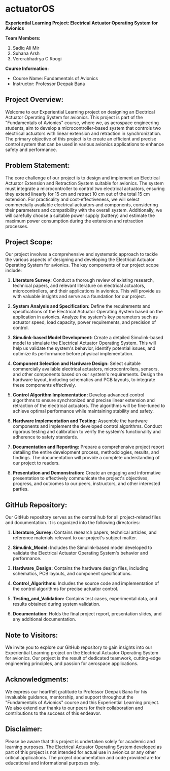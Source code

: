 # actuatorOS
**Experiential Learning Project: Electrical Actuator Operating System for Avionics**

**Team Members:**
1. Sadiq Ali Mir
2. Suhana Arsh
3. Vererabhadrya C Roogi

**Course Information:**
- Course Name: Fundamentals of Avionics
- Instructor: Professor Deepak Bana

## Project Overview:

Welcome to our Experiential Learning project on designing an Electrical Actuator Operating System for avionics. This project is part of the "Fundamentals of Avionics" course, where we, as aerospace engineering students, aim to develop a microcontroller-based system that controls two electrical actuators with linear extension and retraction in synchronization. The primary objective of this project is to create an efficient and precise control system that can be used in various avionics applications to enhance safety and performance.

## Problem Statement:

The core challenge of our project is to design and implement an Electrical Actuator Extension and Retraction System suitable for avionics. The system must integrate a microcontroller to control two electrical actuators, ensuring they extend linearly for 15 cm and retract 10 cm out of the total 15 cm extension. For practicality and cost-effectiveness, we will select commercially available electrical actuators and components, considering their parameters and compatibility with the overall system. Additionally, we will carefully choose a suitable power supply (battery) and estimate the maximum power consumption during the extension and retraction processes.

## Project Scope:

Our project involves a comprehensive and systematic approach to tackle the various aspects of designing and developing the Electrical Actuator Operating System for avionics. The key components of our project scope include:

1. **Literature Survey:**
   Conduct a thorough review of existing research, technical papers, and relevant literature on electrical actuators, microcontrollers, and their applications in avionics. This will provide us with valuable insights and serve as a foundation for our project.

2. **System Analysis and Specification:**
   Define the requirements and specifications of the Electrical Actuator Operating System based on the application in avionics. Analyze the system's key parameters such as actuator speed, load capacity, power requirements, and precision of control.

3. **Simulink-based Model Development:**
   Create a detailed Simulink-based model to simulate the Electrical Actuator Operating System. This will help us validate the system's behavior, identify potential issues, and optimize its performance before physical implementation.

4. **Component Selection and Hardware Design:**
   Select suitable commercially available electrical actuators, microcontrollers, sensors, and other components based on our system's requirements. Design the hardware layout, including schematics and PCB layouts, to integrate these components effectively.

5. **Control Algorithm Implementation:**
   Develop advanced control algorithms to ensure synchronized and precise linear extension and retraction of the electrical actuators. The algorithms will be fine-tuned to achieve optimal performance while maintaining stability and safety.

6. **Hardware Implementation and Testing:**
   Assemble the hardware components and implement the developed control algorithms. Conduct rigorous testing and calibration to verify the system's functionality and adherence to safety standards.

7. **Documentation and Reporting:**
   Prepare a comprehensive project report detailing the entire development process, methodologies, results, and findings. The documentation will provide a complete understanding of our project to readers.

8. **Presentation and Demonstration:**
   Create an engaging and informative presentation to effectively communicate the project's objectives, progress, and outcomes to our peers, instructors, and other interested parties.

## GitHub Repository:

Our GitHub repository serves as the central hub for all project-related files and documentation. It is organized into the following directories:

1. **Literature_Survey:** Contains research papers, technical articles, and reference materials relevant to our project's subject matter.

2. **Simulink_Model:** Includes the Simulink-based model developed to validate the Electrical Actuator Operating System's behavior and performance.

3. **Hardware_Design:** Contains the hardware design files, including schematics, PCB layouts, and component specifications.

4. **Control_Algorithms:** Includes the source code and implementation of the control algorithms for precise actuator control.

5. **Testing_and_Validation:** Contains test cases, experimental data, and results obtained during system validation.

6. **Documentation:** Holds the final project report, presentation slides, and any additional documentation.

## Note to Visitors:

We invite you to explore our GitHub repository to gain insights into our Experiential Learning project on the Electrical Actuator Operating System for avionics. Our project is the result of dedicated teamwork, cutting-edge engineering principles, and passion for aerospace applications.

## Acknowledgments:

We express our heartfelt gratitude to Professor Deepak Bana for his invaluable guidance, mentorship, and support throughout the "Fundamentals of Avionics" course and this Experiential Learning project. We also extend our thanks to our peers for their collaboration and contributions to the success of this endeavor.

## Disclaimer:

Please be aware that this project is undertaken solely for academic and learning purposes. The Electrical Actuator Operating System developed as part of this project is not intended for actual use in avionics or any other critical applications. The project documentation and code provided are for educational and informational purposes only.
